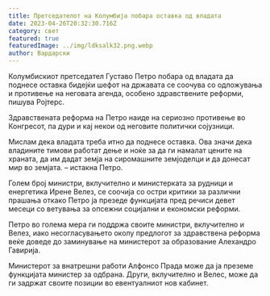 ```yaml
---
title: Претседателот на Колумбија побара оставка од владата
date: 2023-04-26T20:32:30.716Z
category: свет
featured: true
featuredImage: ../img/ldksalk32.png.webp
author: Вардарски
---
```


Колумбискиот претседател Густаво Петро побара од владата да поднесе оставка бидејќи шефот на државата се соочува со одложувања и противење на неговата агенда, особено здравствените реформи, пишува Ројтерс.

Здравствената реформа на Петро наиде на сериозно противење во Конгресот, па дури и кај некои од неговите политички сојузници.

Мислам дека владата треба итно да поднесе оставка. Ова значи дека владините тимови работат дење и ноќе за да ги намалат цените на храната, да им дадат земја на сиромашните земјоделци и да донесат мир во земјата. – истакна Петро.

Голем број министри, вклучително и министерката за рудници и енергетика Ирене Велез, се соочија со остри критики за различни прашања откако Петро ја презеде функцијата пред речиси девет месеци со ветувања за опсежни социјални и економски реформи.

Петро во голема мера ги поддржа своите министри, вклучително и Велез, иако несогласувањето околу предлогот за здравствена реформа веќе доведе до заминување на министерот за образование Алехандро Гавирија.

Министерот за внатрешни работи Алфонсо Прада може да ја преземе функцијата министер за одбрана. Други, вклучително и Велес, може да ги задржат своите позиции во евентуалниот нов кабинет.
